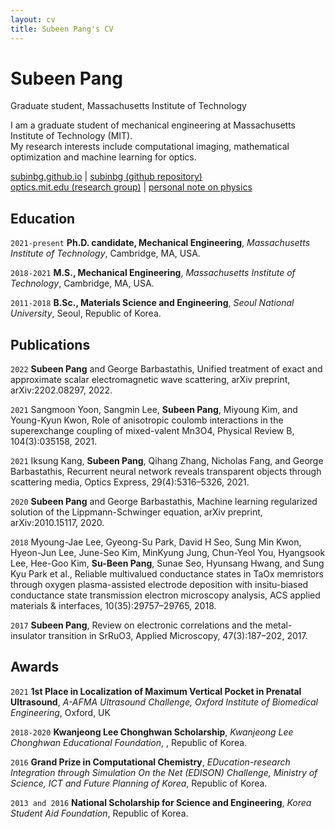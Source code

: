 ```yaml
---
layout: cv
title: Subeen Pang's CV
---
```

# Subeen Pang
Graduate student, Massachusetts Institute of Technology

I am a graduate student of mechanical engineering at Massachusetts Institute of Technology (MIT).<br/>
My research interests include computational imaging, mathematical optimization and machine learning for optics.<br/>

<div id="webaddress">
  <a href="https://subinbg.github.io"><i class="fas fa-home"></i> subinbg.github.io</a> | 
  <a href="https://github.com/subinbg"><i class="fab fa-github"></i> subinbg (github repository)</a><br/>
  <a href="http://optics.mit.edu"><i class="fas fa-users"></i> optics.mit.edu (research group)</a> |
  <a href="https://www.overleaf.com/read/zqcxjwjwccsm"><i class="fas fa-users"></i> personal note on physics</a>
</div> 


## Education

`2021-present`
**Ph.D. candidate, Mechanical Engineering**, *Massachusetts Institute of Technology*, Cambridge, MA, USA.

`2018-2021`
**M.S., Mechanical Engineering**, *Massachusetts Institute of Technology*, Cambridge, MA, USA.

`2011-2018`
**B.Sc., Materials Science and Engineering**, *Seoul National University*, Seoul, Republic of Korea.


## Publications

`2022`
**Subeen Pang** and George Barbastathis, Unified treatment of exact and approximate scalar electromagnetic wave scattering, arXiv preprint, arXiv:2202.08297, 2022.

`2021`
Sangmoon Yoon, Sangmin Lee, **Subeen Pang**, Miyoung Kim, and Young-Kyun Kwon,  Role of anisotropic coulomb interactions in the superexchange coupling of mixed-valent Mn3O4, Physical Review B, 104(3):035158, 2021.

`2021`
Iksung Kang, **Subeen Pang**, Qihang Zhang, Nicholas Fang, and George Barbastathis, Recurrent neural network reveals transparent objects through scattering media, Optics Express, 29(4):5316–5326, 2021.

`2020`
**Subeen Pang** and George Barbastathis, Machine learning regularized solution of the Lippmann-Schwinger equation, arXiv preprint, arXiv:2010.15117, 2020.

`2018`
Myoung-Jae Lee, Gyeong-Su Park, David H Seo, Sung Min Kwon, Hyeon-Jun Lee, June-Seo Kim, MinKyung Jung, Chun-Yeol You, Hyangsook Lee, Hee-Goo Kim, **Su-Been Pang**, Sunae Seo, Hyunsang Hwang, and Sung Kyu Park et al.,  Reliable multivalued conductance states in TaOx memristors through oxygen plasma-assisted electrode deposition with insitu-biased conductance state transmission electron microscopy analysis, ACS applied materials & interfaces, 10(35):29757–29765, 2018.

`2017`
**Subeen Pang**, Review on electronic correlations and the metal-insulator transition in SrRuO3, Applied Microscopy, 47(3):187–202, 2017.


## Awards

`2021`
**1st Place in Localization of Maximum Vertical Pocket in Prenatal Ultrasound**, *A-AFMA Ultrasound Challenge, Oxford Institute of Biomedical Engineering*, Oxford, UK

`2018-2020`
**Kwanjeong Lee Chonghwan Scholarship**, *Kwanjeong Lee Chonghwan Educational Foundation*, , Republic of Korea.

`2016`
**Grand Prize in Computational Chemistry**, *EDucation-research Integration through Simulation On the Net (EDISON) Challenge, Ministry of Science, ICT and Future Planning of Korea*, Republic of Korea.

`2013 and 2016` 
**National Scholarship for Science and Engineering**, *Korea Student Aid Foundation*, Republic of Korea.






<!--
## Publications

 A list is also available [online](http://scholar.google.co.uk/citations?user=LTOTl0YAAAAJ) 

### Journals

`1669`
Newton Sir I, De analysi per æquationes numero terminorum infinitas. 

`1669`
Lectiones opticæ.

etc. etc. etc.

### Patents

`2012`
Infinitesimal calculus for solutions to physics problems, [SMBC](http://www.techdirt.com/articles/20121011/09312820678/if-patents-had-been-around-time-newton.shtml) patent 001


## Occupation

`1600`
__Royal Mint__, London

- Warden
- Minted coins

`1600`
__Lucasian professor of Mathematics__, Cambridge University -->



<!-- ### Footer

Last updated: May 2013 -->


